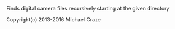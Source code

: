 Finds digital camera files recursively starting at the given directory

Copyright(c) 2013-2016 Michael Craze
